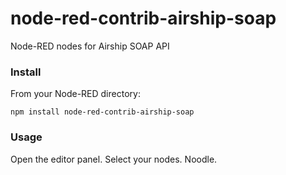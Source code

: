 # node-red-contrib-airship-soap

Node-RED nodes for Airship SOAP API

### Install

From your Node-RED directory:

`npm install node-red-contrib-airship-soap`
    
### Usage

Open the editor panel. Select your nodes. Noodle.